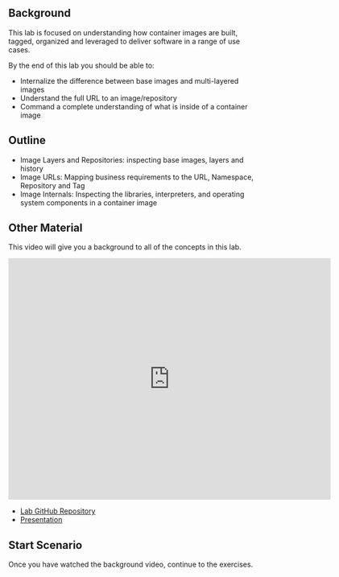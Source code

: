 ## Background
This lab is focused on understanding how container images are built, tagged, organized and leveraged to deliver software in a range of use cases.

By the end of this lab you should be able to:
- Internalize the difference between base images and multi-layered images
- Understand the full URL to an image/repository
- Command a complete understanding of what is inside of a container image

## Outline
- Image Layers and Repositories: inspecting base images, layers and history
- Image URLs: Mapping business requirements to the URL, Namespace, Repository and Tag
- Image Internals: Inspecting the libraries, interpreters, and operating system components in a container image

## Other Material
This video will give you a background to all of the concepts in this lab.

<iframe width="640" height="480" src="https://www.youtube.com/embed/P5NaEXmJuWo" frameborder="0" allowfullscreen  style="position: relative;"></iframe>

- [Lab GitHub Repository](https://github.com/openshift-labs/learn-katacoda)
- [Presentation](https://goo.gl/wnB7JK)

## Start Scenario
Once you have watched the background video, continue to the exercises.

